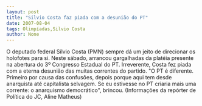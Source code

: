 ```yaml
---
layout: post
title: "Silvio Costa faz piada com a desunião do PT"
date: 2007-08-04
tags: Olimpíadas,Silvio Costa
author: None
---
```

O&nbsp;deputado federal S&iacute;lvio Costa (PMN) sempre d&aacute; um jeito de direcionar os holofotes para si.
Neste s&aacute;bado, arrancou gargalhadas&nbsp;da plat&eacute;ia&nbsp;presente na abertura do 3&ordm; Congresso Estadual do PT.&nbsp;Irreverente, Costa fez piada com a eterna desuni&atilde;o das muitas correntes do partido.
&quot;O PT &eacute; diferente. Primeiro por causa das confus&otilde;es, depois porque aqui tem desde anarquista at&eacute; capitalista selvagem. Se eu estivesse no PT criaria mais uma corrente: o anarquismo democr&aacute;tico&quot;, brincou.
(Informa&ccedil;&otilde;es da rep&oacute;rter de Pol&iacute;tica do JC, Aline Matheus) 